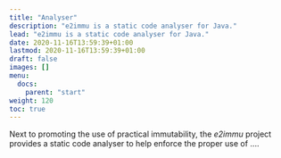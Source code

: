 ```yaml
---
title: "Analyser"
description: "e2immu is a static code analyser for Java."
lead: "e2immu is a static code analyser for Java."
date: 2020-11-16T13:59:39+01:00
lastmod: 2020-11-16T13:59:39+01:00
draft: false
images: []
menu:
  docs:
    parent: "start"
weight: 120
toc: true
---
```


Next to promoting the use of practical immutability, the _e2immu_ project provides a static code analyser to help enforce the proper use of ....